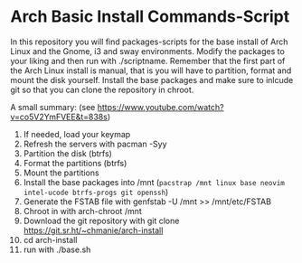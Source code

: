 # Arch Basic Install Commands-Script

In this repository you will find packages-scripts for the base install of Arch Linux and the Gnome, i3 and sway environments.
Modify the packages to your liking and then run with ./scriptname.
Remember that the first part of the Arch Linux install is manual, that is you will have to partition, format and mount the disk yourself. Install the base packages and make sure to inlcude git so that you can clone the repository in chroot.

A small summary:
(see https://www.youtube.com/watch?v=co5V2YmFVEE&t=838s)

1. If needed, load your keymap
2. Refresh the servers with pacman -Syy
3. Partition the disk (btrfs)
4. Format the partitions (btrfs)
5. Mount the partitions
6. Install the base packages into /mnt (`pacstrap /mnt linux base neovim intel-ucode btrfs-progs git openssh`)
7. Generate the FSTAB file with genfstab -U /mnt >> /mnt/etc/FSTAB
8. Chroot in with arch-chroot /mnt
9. Download the git repository with git clone https://git.sr.ht/~chmanie/arch-install
10. cd arch-install
11. run with ./base.sh
